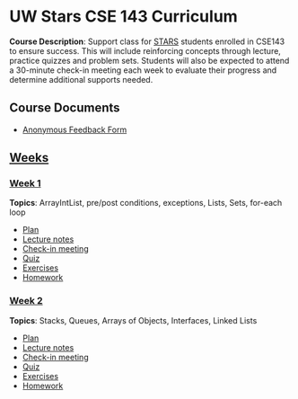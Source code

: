 # UW Stars CSE 143 Curriculum

__Course Description__: Support class for [STARS](https://www.engr.washington.edu/current/stars) students enrolled in CSE143 to ensure success. This will include reinforcing concepts through lecture, practice quizzes and problem sets. Students will also be expected to attend a 30-minute check-in meeting each week to evaluate their progress and determine additional supports needed.

## Course Documents
* [Anonymous Feedback Form](https://goo.gl/forms/GENVWFVRAA0uEdWa2)

## [Weeks](weeks)
### [Week 1](weeks/week1)
__Topics__: ArrayIntList, pre/post conditions, exceptions, Lists, Sets, for-each loop
* [Plan](weeks/week1/plan.md)
* [Lecture notes](weeks/week1/lecture-notes.md)
* [Check-in meeting](weeks/week1/check-in-meeting.md)
* [Quiz](weeks/week1/quiz.md)
* [Exercises](weeks/week1/exercises.md)
* [Homework](weeks/week1/homework.md)

### [Week 2](weeks/week2)
__Topics__: Stacks, Queues, Arrays of Objects, Interfaces, Linked Lists
* [Plan](weeks/week2/plan.md)
* [Lecture notes](weeks/week2/lecture-notes.md)
* [Check-in meeting](weeks/week2/check-in-meeting.md)
* [Quiz](weeks/week2/quiz.md)
* [Exercises](weeks/week2/exercises.md)
* [Homework](weeks/week2/homework.md)